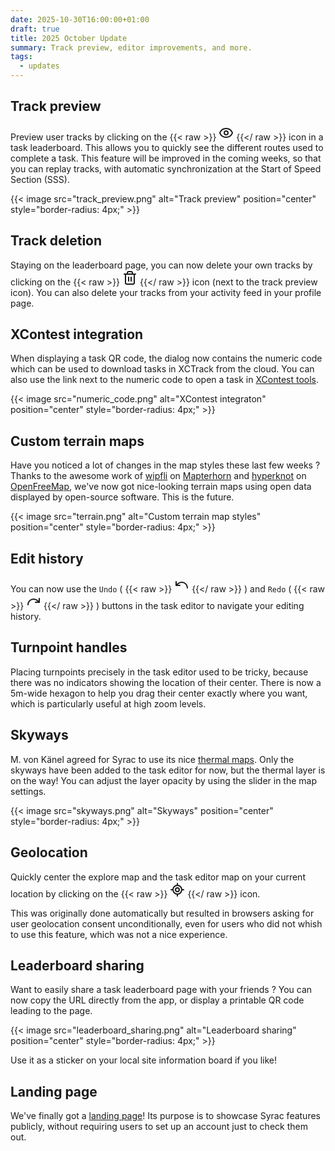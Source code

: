 ```yaml
---
date: 2025-10-30T16:00:00+01:00
draft: true
title: 2025 October Update
summary: Track preview, editor improvements, and more.
tags:
  - updates
---
```


## Track preview

Preview user tracks by clicking on the
{{< raw >}}
<svg xmlns="http://www.w3.org/2000/svg" width="24" height="24" viewBox="0 0 24 24" fill="none" stroke="currentColor" stroke-width="2" stroke-linecap="round" stroke-linejoin="round" class="lucide lucide-eye-icon lucide-eye"><path d="M2.062 12.348a1 1 0 0 1 0-.696 10.75 10.75 0 0 1 19.876 0 1 1 0 0 1 0 .696 10.75 10.75 0 0 1-19.876 0"/><circle cx="12" cy="12" r="3"/></svg>
{{</ raw >}}
icon in a task leaderboard.
This allows you to quickly see the different routes used to complete a task.
This feature will be improved in the coming weeks, so that you can replay tracks, with automatic synchronization at the Start of Speed Section (SSS).

{{< image src="track_preview.png" alt="Track preview" position="center" style="border-radius: 4px;" >}}

## Track deletion

Staying on the leaderboard page, you can now delete your own tracks by clicking on the
{{< raw >}}
<svg xmlns="http://www.w3.org/2000/svg" width="24" height="24" viewBox="0 0 24 24" fill="none" stroke="currentColor" stroke-width="2" stroke-linecap="round" stroke-linejoin="round" class="lucide lucide-trash2-icon lucide-trash-2"><path d="M10 11v6"/><path d="M14 11v6"/><path d="M19 6v14a2 2 0 0 1-2 2H7a2 2 0 0 1-2-2V6"/><path d="M3 6h18"/><path d="M8 6V4a2 2 0 0 1 2-2h4a2 2 0 0 1 2 2v2"/></svg>
{{</ raw >}}
icon (next to the track preview icon).
You can also delete your tracks from your activity feed in your profile page.

## XContest integration

When displaying a task QR code, the dialog now contains the numeric code which can be used to download tasks in XCTrack from the cloud.
You can also use the link next to the numeric code to open a task in [XContest tools](https://tools.xcontest.org/xctsk).

{{< image src="numeric_code.png" alt="XContest integraton" position="center" style="border-radius: 4px;" >}}

## Custom terrain maps

Have you noticed a lot of changes in the map styles these last few weeks ?
Thanks to the awesome work of [wipfli](https://github.com/wipfli) on [Mapterhorn](https://mapterhorn.com/) and [hyperknot](https://hyperknot.com/) on [OpenFreeMap](https://openfreemap.org/), we've now got nice-looking terrain maps using open data displayed by open-source software. This is the future.

{{< image src="terrain.png" alt="Custom terrain map styles" position="center" style="border-radius: 4px;" >}}

## Edit history

You can now use the `Undo` (
{{< raw >}}
<svg xmlns="http://www.w3.org/2000/svg" width="24" height="24" viewBox="0 0 24 24" fill="none" stroke="currentColor" stroke-width="2" stroke-linecap="round" stroke-linejoin="round" class="lucide lucide-undo-icon lucide-undo"><path d="M3 7v6h6"/><path d="M21 17a9 9 0 0 0-9-9 9 9 0 0 0-6 2.3L3 13"/></svg>
{{</ raw >}}
) and `Redo` (
{{< raw >}}
<svg xmlns="http://www.w3.org/2000/svg" width="24" height="24" viewBox="0 0 24 24" fill="none" stroke="currentColor" stroke-width="2" stroke-linecap="round" stroke-linejoin="round" class="lucide lucide-redo-icon lucide-redo"><path d="M21 7v6h-6"/><path d="M3 17a9 9 0 0 1 9-9 9 9 0 0 1 6 2.3l3 2.7"/></svg>
{{</ raw >}}
) buttons in the task editor to navigate your editing history.

## Turnpoint handles

Placing turnpoints precisely in the task editor used to be tricky, because there was no indicators showing the location of their center.
There is now a 5m-wide hexagon to help you drag their center exactly where you want, which is particularly useful at high zoom levels.

## Skyways

M. von Känel agreed for Syrac to use its nice [thermal maps](https://thermal.kk7.ch/).
Only the skyways have been added to the task editor for now, but the thermal layer is on the way!
You can adjust the layer opacity by using the slider in the map settings.

{{< image src="skyways.png" alt="Skyways" position="center" style="border-radius: 4px;" >}}

## Geolocation

Quickly center the explore map and the task editor map on your current location by clicking on the
{{< raw >}}
<svg xmlns="http://www.w3.org/2000/svg" width="24" height="24" viewBox="0 0 24 24" fill="none" stroke="currentColor" stroke-width="2" stroke-linecap="round" stroke-linejoin="round" class="lucide lucide-locate-fixed-icon lucide-locate-fixed"><line x1="2" x2="5" y1="12" y2="12"/><line x1="19" x2="22" y1="12" y2="12"/><line x1="12" x2="12" y1="2" y2="5"/><line x1="12" x2="12" y1="19" y2="22"/><circle cx="12" cy="12" r="7"/><circle cx="12" cy="12" r="3"/></svg>
{{</ raw >}}
icon.

This was originally done automatically but resulted in browsers asking for user geolocation consent unconditionally, even for users who did not whish to use this feature, which was not a nice experience.

## Leaderboard sharing

Want to easily share a task leaderboard page with your friends ?
You can now copy the URL directly from the app, or display a printable QR code leading to the page.

{{< image src="leaderboard_sharing.png" alt="Leaderboard sharing" position="center" style="border-radius: 4px;" >}}

Use it as a sticker on your local site information board if you like!

## Landing page

We've finally got a [landing page](http://syrac.org/)!
Its purpose is to showcase Syrac features publicly, without requiring users to set up an account just to check them out.
